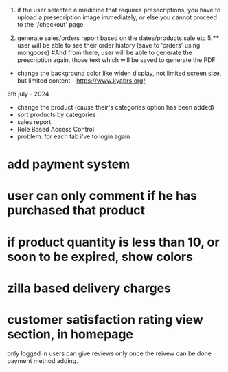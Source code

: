 1. if the user selected a medicine that requires presecriptions, you have to upload a presecription image immediately, or else you cannot proceed to the '/checkout' page

2. generate sales/orders report based on the dates/products sale etc 5.**\*\*** user will be able to see their order history (save to 'orders' using mongoose)
   #And from there, user will be able to generate the prescription again, those text which will be saved to generate the PDF

- change the background color like widen display, not limited screen size, but limited content - https://www.kyabrs.org/

6th july - 2024

- change the product (cause their's categories option has been added)
- sort products by categories
- sales report
- Role Based Access Control
- problem: for each tab i've to login again

# add payment system
# user can only comment if he has purchased that product
# if product quantity is less than 10, or soon to be expired, show colors
# zilla based delivery charges
# customer satisfaction rating view section, in homepage
only logged in users can give reviews
only once the reivew can be done
payment method adding.
